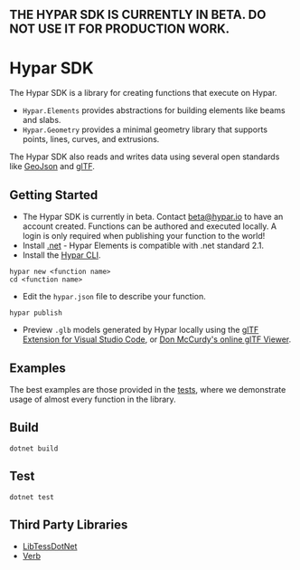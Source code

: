 ## THE HYPAR SDK IS CURRENTLY IN BETA. DO NOT USE IT FOR PRODUCTION WORK.

# Hypar SDK
The Hypar SDK is a library for creating functions that execute on Hypar.

- `Hypar.Elements` provides abstractions for building elements like beams and slabs.
- `Hypar.Geometry` provides a minimal geometry library that supports points, lines, curves, and extrusions.

The Hypar SDK also reads and writes data using several open standards like [GeoJson](http://geojson.org/) and [glTF](https://www.khronos.org/gltf/).

## Getting Started
- The Hypar SDK is currently in beta. Contact beta@hypar.io to have an account created. Functions can be authored and executed locally. A login is only required when publishing your function to the world!
- Install [.net](https://www.microsoft.com/net/) - Hypar Elements is compatible with .net standard 2.1.
- Install the [Hypar CLI](https://github.com/hypar-io/sdk/edit/master/src/cli/README.md).
```
hypar new <function name>
cd <function name>
```
- Edit the `hypar.json` file to describe your function.
```
hypar publish
```
- Preview `.glb` models generated by Hypar locally using the [glTF Extension for Visual Studio Code](https://github.com/AnalyticalGraphicsInc/gltf-vscode), or [Don McCurdy's online glTF Viewer](https://gltf-viewer.donmccurdy.com/).

## Examples
The best examples are those provided in the [tests](https://github.com/hypar-io/elements/tree/master/test), where we demonstrate usage of almost every function in the library.

## Build
`dotnet build`

## Test
`dotnet test`

## Third Party Libraries

- [LibTessDotNet](https://github.com/speps/LibTessDotNet)  
- [Verb](https://github.com/pboyer/verb)
